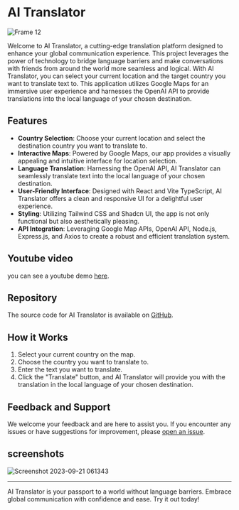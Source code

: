 # AI Translator

![Frame 12](https://github.com/tchisama/ai-translator/assets/115560200/743cbf5f-38c6-4ec6-9ef1-1b5efc541867)


Welcome to AI Translator, a cutting-edge translation platform designed to enhance your global communication experience. This project leverages the power of technology to bridge language barriers and make conversations with friends from around the world more seamless and logical. With AI Translator, you can select your current location and the target country you want to translate text to. This application utilizes Google Maps for an immersive user experience and harnesses the OpenAI API to provide translations into the local language of your chosen destination.

## Features

- **Country Selection**: Choose your current location and select the destination country you want to translate to.
- **Interactive Maps**: Powered by Google Maps, our app provides a visually appealing and intuitive interface for location selection.
- **Language Translation**: Harnessing the OpenAI API, AI Translator can seamlessly translate text into the local language of your chosen destination.
- **User-Friendly Interface**: Designed with React and Vite TypeScript, AI Translator offers a clean and responsive UI for a delightful user experience.
- **Styling**: Utilizing Tailwind CSS and Shadcn UI, the app is not only functional but also aesthetically pleasing.
- **API Integration**: Leveraging Google Map APIs, OpenAI API, Node.js, Express.js, and Axios to create a robust and efficient translation system.

## Youtube video

you can see a youtube demo [here](https://www.youtube.com/watch?v=maeKFjxGko8&ab_channel=tchisama).

## Repository

The source code for AI Translator is available on [GitHub](https://github.com/tchisama/ai-translator).


## How it Works

1. Select your current country on the map.
2. Choose the country you want to translate to.
3. Enter the text you want to translate.
4. Click the "Translate" button, and AI Translator will provide you with the translation in the local language of your chosen destination.

## Feedback and Support

We welcome your feedback and are here to assist you. If you encounter any issues or have suggestions for improvement, please [open an issue](https://github.com/tchisama/ai-translator/issues).

## screenshots 
![Screenshot 2023-09-21 061343](https://github.com/tchisama/ai-translator/assets/115560200/ecbaccff-e232-4238-ad7c-f7ab1ec66949)

---

AI Translator is your passport to a world without language barriers. Embrace global communication with confidence and ease. Try it out today!

